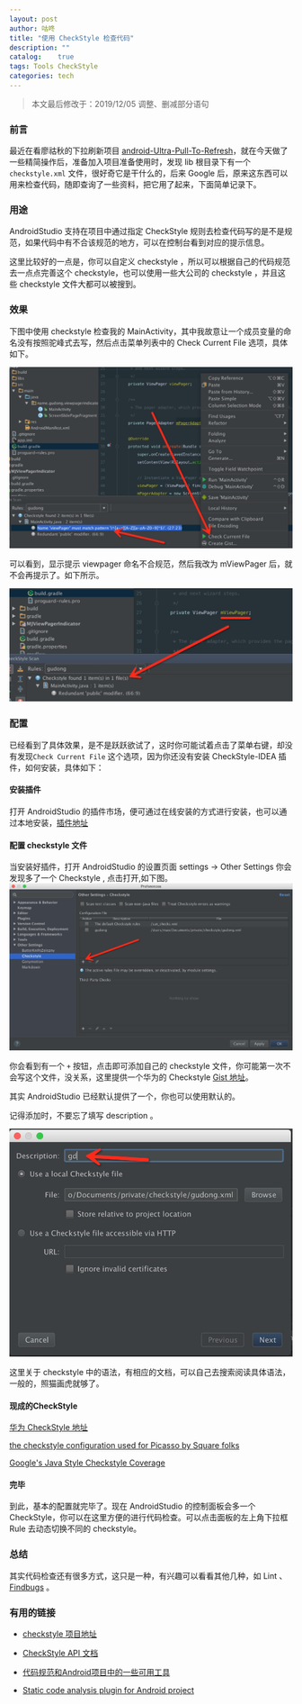 ```yaml
---
layout: post
author: 咕咚
title: "使用 CheckStyle 检查代码"
description: ""
catalog:    true
tags: Tools CheckStyle
categories: tech 
---
```


> 本文最后修改于：2019/12/05 调整、删减部分语句

### 前言

最近在看廖祜秋的下拉刷新项目 [android-Ultra-Pull-To-Refresh](https://github.com/liaohuqiu/android-Ultra-Pull-To-Refresh)，就在今天做了一些精简操作后，准备加入项目准备使用时，发现 lib 根目录下有一个 `checkstyle.xml` 文件，很好奇它是干什么的，后来 Google 后，原来这东西可以用来检查代码，随即查询了一些资料，把它用了起来，下面简单记录下。

### 用途

AndroidStudio 支持在项目中通过指定 CheckStyle 规则去检查代码写的是不是规范，如果代码中有不合该规范的地方，可以在控制台看到对应的提示信息。

这里比较好的一点是，你可以自定义 checkstyle ，所以可以根据自己的代码规范去一点点完善这个 checkstyle，也可以使用一些大公司的 checkstyle ，并且这些 checkstyle  文件大都可以被搜到。

### 效果

下图中使用 checkstyle 检查我的 MainActivity，其中我故意让一个成员变量的命名没有按照驼峰式去写，然后点击菜单列表中的 Check Current File 选项，具体如下。

![one](/assets/checkstyle_1.jpg)

可以看到，显示提示 viewpager 命名不合规范，然后我改为 mViewPager 后，就不会再提示了。如下所示。

![one](/assets/checkstyle_2.jpg)

### 配置

已经看到了具体效果，是不是跃跃欲试了，这时你可能试着点击了菜单右键，却没有发现`Check Current File` 这个选项，因为你还没有安装 CheckStyle-IDEA 插件，如何安装，具体如下：

#### 安装插件

打开 AndroidStudio 的插件市场，便可通过在线安装的方式进行安装，也可以通过本地安装，[插件地址](https://github.com/jshiell/checkstyle-idea)

#### 配置 checkstyle 文件

当安装好插件，打开 AndroidStudio 的设置页面 settings -> Other Settings  你会发现多了一个 Checkstyle ,
点击打开,如下图。
![one](/assets/checkstyle_3.jpg)

你会看到有一个 `+` 按钮，点击即可添加自己的 checkstyle 文件，你可能第一次不会写这个文件，没关系，这里提供一个华为的 Checkstyle [Gist 地址](https://gist.github.com/ownwell/c32878440216f1866842)。

其实 AndroidStudio 已经默认提供了一个，你也可以使用默认的。

记得添加时，不要忘了填写 description 。

![four](/assets/checkstyle_4.jpg)

这里关于 checkstyle 中的语法，有相应的文档，可以自己去搜索阅读具体语法，一般的，照猫画虎就够了。

#### 现成的CheckStyle

[华为 CheckStyle 地址](https://gist.github.com/ownwell/c32878440216f1866842)

[ the checkstyle configuration used for Picasso by Square folks](https://github.com/square/picasso/blob/master/checkstyle.xml)

 [Google's Java Style Checkstyle Coverage](http://checkstyle.sourceforge.net/google_style.html)

#### 完毕

到此，基本的配置就完毕了。现在 AndroidStudio 的控制面板会多一个 CheckStyle，你可以在这里方便的进行代码检查。可以点击面板的左上角下拉框 Rule 去动态切换不同的 checkstyle。

### 总结

其实代码检查还有很多方式，这只是一种，有兴趣可以看看其他几种，如 Lint 、 [Findbugs](http://findbugs.sourceforge.net/) 。

### 有用的链接
* [checkstyle 项目地址](https://github.com/checkstyle/checkstyle)

* [CheckStyle API 文档](http://checkstyle.sourceforge.net/checks.html)

* [代码规范和Android项目中的一些可用工具](http://tech.glowing.com/cn/dai-ma-gui-fan-he-androidxiang-mu-zhong-de-xie-ke-yong-gong-ju/)

* [Static code analysis plugin for Android project](https://github.com/noveogroup/android-check)